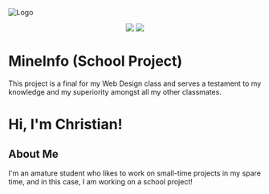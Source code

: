![Logo](https://i.ibb.co/B2bPtzP/mineinfo-title.png)
<div align="center">
  <img src="https://img.shields.io/github/last-commit/unbl0ck/mineinfo_school?logo=git&style=for-the-badge">
  <img src="https://img.shields.io/maintenance/no/2023?style=for-the-badge">
</div>

# MineInfo (School Project)
This project is a final for my Web Design class and serves a testament to my knowledge and my superiority amongst all my other classmates.

# Hi, I'm Christian!

## About Me
I'm an amature student who likes to work on small-time projects in my spare time, and in this case, I am working on a school project!
